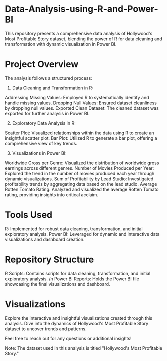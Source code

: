 # Data-Analysis-using-R-and-Power-BI

This repository presents a comprehensive data analysis of Hollywood's Most Profitable Story dataset, blending the power of R for data cleaning and transformation with dynamic visualization in Power BI.

# Project Overview
The analysis follows a structured process:

1. Data Cleaning and Transformation in R:

Addressing Missing Values: Employed R to systematically identify and handle missing values.
Dropping Null Values: Ensured dataset cleanliness by dropping null values.
Exported Clean Dataset: The cleaned dataset was exported for further analysis in Power BI.

2. Exploratory Data Analysis in R:

Scatter Plot: Visualized relationships within the data using R to create an insightful scatter plot.
Bar Plot: Utilized R to generate a bar plot, offering a comprehensive view of key trends.

3. Visualizations in Power BI:

Worldwide Gross per Genre:
Visualized the distribution of worldwide gross earnings across different genres.
Number of Movies Produced per Year:
Explored the trend in the number of movies produced each year through dynamic visualizations.
Sum of Profitability by Lead Studio:
Investigated profitability trends by aggregating data based on the lead studio.
Average Rotten Tomato Rating:
Analyzed and visualized the average Rotten Tomato rating, providing insights into critical acclaim.

# Tools Used
R: Implemented for robust data cleaning, transformation, and initial exploratory analysis.
Power BI: Leveraged for dynamic and interactive data visualizations and dashboard creation.

# Repository Structure
R Scripts: Contains scripts for data cleaning, transformation, and initial exploratory analysis. /n
Power BI Reports: Holds the Power BI file showcasing the final visualizations and dashboard.

# Visualizations
Explore the interactive and insightful visualizations created through this analysis. Dive into the dynamics of Hollywood's Most Profitable Story dataset to uncover trends and patterns.

Feel free to reach out for any questions or additional insights!

Note: The dataset used in this analysis is titled "Hollywood's Most Profitable Story."
